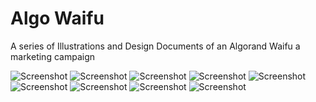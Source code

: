 # Algo Waifu

A series of Illustrations and Design Documents of an Algorand Waifu
a marketing campaign

![Screenshot](AlgowaifuRender1.png)
![Screenshot](AlgowaifuRender2.png)
![Screenshot](AlgowaifuRender7.png)
![Screenshot](Algowaifu.png)
![Screenshot](Algowaifu_2.png)
![Screenshot](Algowaifu_3.png)
![Screenshot](Algowaifu_4.png)
![Screenshot](Algowaifu_5.png)
![Screenshot](Algowaifu_6.png)
